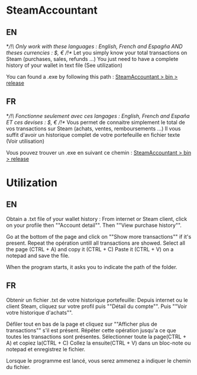# SteamAccountant
## EN
**/!\ Only work with these languages : English, French and Espagña AND theses currencies : $, € /!\**
Let you simply know your total transactions on Steam (purchases, sales, refunds ...)
You just need to have a complete history of your wallet in text file (See utilization)

You can found a .exe by following this path : [SteamAccountant > bin > release](SteamAccoutant/bin/Release)


## FR
**/!\ Fonctionne seulement avec ces langages : English, French and España ET ces devises : $, € /!\**
Vous permet de connaitre simplement le total de vos transactions sur Steam (achats, ventes, remboursements ...)
Il vous suffit d'avoir un historique complet de votre portefeuille en fichier texte (Voir utilisation)

Vous pouvez trouver un .exe en suivant ce chemin : [SteamAccountant > bin > release](SteamAccoutant/bin/Release)


# Utilization
## EN
Obtain a .txt file of your wallet history :
    From internet or Steam client, click on your profile then ""Account detail"".
Then ""View purchase history"".

Go at the bottom of the page and click on ""Show more transactions"" if it's present.
Repeat the opération untill all transactions are showed.
Select all the page (CTRL + A) and copy it (CTRL + C)
Paste it (CTRL + V) on a notepad and save the file.

When the program starts, it asks you to indicate the path of the folder.


## FR
Obtenir un fichier .txt de votre historique portefeuille:
    Depuis internet ou le client Steam, cliquez sur votre profil puis ""Détail du compte"".
Puis ""Voir votre historique d'achats"".

Défiler tout en bas de la page et cliquez sur ""Afficher plus de transactions"" s'il est présent.
Répéter cette opération jusqu'a ce que toutes les transactions sont présentes.
Sélectionner toute la page(CTRL + A) et copiez la(CTRL + C)
Collez la ensuite(CTRL + V) dans un bloc-note ou notepad et enregistrez le fichier.

Lorsque le programme est lancé, vous serez ammenez a indiquer le chemin du fichier.
